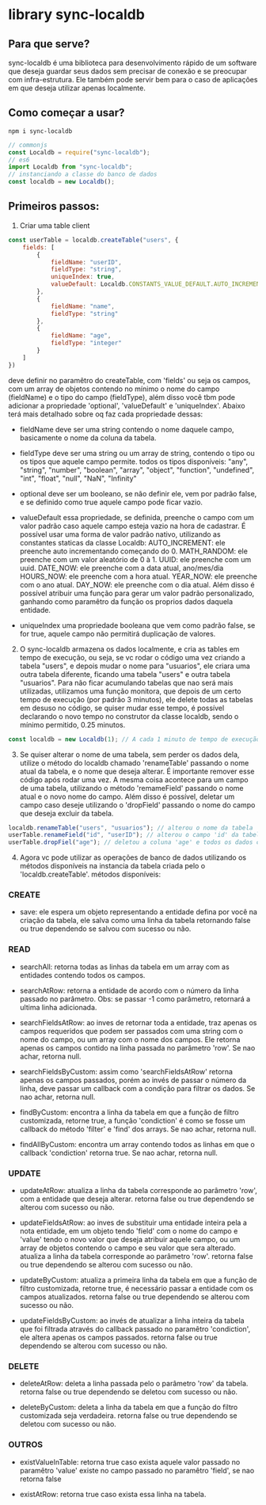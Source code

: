 # library sync-localdb

## Para que serve?
sync-localdb é uma biblioteca para desenvolvimento rápido de um software que deseja guardar seus dados sem precisar de conexão e se preocupar com infra-estrutura.
Ele também pode servir bem para o caso de aplicações em que deseja utilizar apenas localmente.

## Como começar a usar?

```shell
npm i sync-localdb
```

```js
// commonjs
const Localdb = require("sync-localdb");
// es6
import Localdb from "sync-localdb";
// instanciando a classe do banco de dados
const localdb = new Localdb();
```

## Primeiros passos:

1. Criar uma table client

```js
const userTable = localdb.createTable("users", {
    fields: [
        {
            fieldName: "userID",
            fieldType: "string",
            uniqueIndex: true,
            valueDefault: Localdb.CONSTANTS_VALUE_DEFAULT.AUTO_INCREMENT
        },
        {
            fieldName: "name",
            fieldType: "string"
        },
        {
            fieldName: "age",
            fieldType: "integer"
        }
    ]
})
```

deve definir no paramêtro do createTable, com 'fields' ou seja os campos, com um array de objetos
contendo no mínimo o nome do campo (fieldName) e o tipo do campo (fieldType), além disso você tbm
pode adicionar a propriedade 'optional', 'valueDefault' e 'uniqueIndex'. Abaixo terá mais detalhado
sobre oq faz cada propriedade dessas:

* fieldName
deve ser uma string contendo o nome daquele campo, basicamente o nome da coluna da tabela.

* fieldType
deve ser uma string ou um array de string, contendo o tipo ou os tipos que aquele campo permite.
todos os tipos disponíveis:
"any", "string", "number", "boolean", "array", "object", "function", "undefined", "int", "float", "null", "NaN", "Infinity"

* optional
deve ser um booleano, se não definir ele, vem por padrão false, e se definido como true aquele campo
pode ficar vazio.

* valueDefault
essa propriedade, se definida, preenche o campo com um valor padrão caso aquele campo esteja vazio na hora de cadastrar.
É possível usar uma forma de valor padrão nativo, utilizando as constantes staticas da classe Localdb:
AUTO_INCREMENT: ele preenche auto incrementando começando do 0.
MATH_RANDOM: ele preenche com um valor aleatório de 0 à 1.
UUID: ele preenche com um uuid.
DATE_NOW: ele preenche com a data atual, ano/mes/dia
HOURS_NOW: ele preenche com a hora atual.
YEAR_NOW: ele preenche com o ano atual.
DAY_NOW: ele preenche com o dia atual.
    Além disso é possível atribuir uma função para gerar um valor padrão personalizado, ganhando como paramêtro da função os proprios
dados daquela entidade.

* uniqueIndex
uma propriedade booleana que vem como padrão false, se for true, aquele campo não permitirá duplicação de valores. 

2. O sync-localdb armazena os dados localmente, e cria as tables em tempo de execução, ou seja, se vc rodar o código uma vez criando a tabela "users",
e depois mudar o nome para "usuarios", ele criara uma outra tabela diferente, ficando uma tabela "users" e outra tabela "usuarios". Para não ficar acumulando
tabelas que nao será mais utilizadas, utilizamos uma função monitora, que depois de um certo tempo de execução (por padrão 3 minutos), ele delete todas as 
tabelas em desuso no código, se quiser mudar esse tempo, é possível declarando o novo tempo no construtor da classe localdb, sendo o mínimo permitido, 0.25 minutos.

```js
const localdb = new Localdb(1); // A cada 1 minuto de tempo de execução do código, ele apagara as tabelas em desuso
```

3. Se quiser alterar o nome de uma tabela, sem perder os dados dela, utilize o método do localdb chamado 'renameTable' passando o nome atual da tabela, e o nome que 
deseja alterar. É importante remover esse código após rodar uma vez. A mesma coisa acontece para um campo de uma tabela, utilizando o método 'remameField' passando 
o nome atual e o novo nome do campo. Além disso é possível, deletar um campo caso deseje utilizando o 'dropField' passando o nome do campo que deseja excluir da tabela.

```js
localdb.renameTable("users", "usuarios"); // alterou o nome da tabela 'users' para 'usuarios'
userTable.renameField("id", "userID"); // alterou o campo 'id' da tabela contida na instancia 'userTable', renomeando para 'userID'
userTable.dropFiel("age"); // deletou a coluna 'age' e todos os dados contida nela da tabela contida na instancia 'userTable'
``` 

4. Agora vc pode utilizar as operações de banco de dados utilizando os métodos disponíveis na instancia da tabela criada pelo o 'localdb.createTable'.
métodos disponíveis:

### CREATE

* save: ele espera um objeto representando a entidade defina por você na criação da tabela, ele salva como uma linha da tabela retornando false ou true
dependendo se salvou com sucesso ou não.

### READ

* searchAll: retorna todas as linhas da tabela em um array com as entidades contendo todos os campos.

* searchAtRow: retorna a entidade de acordo com o número da linha passado no parâmetro. Obs: se passar -1 como parâmetro, retornará a ultima linha adicionada.

* searchFieldsAtRow: ao inves de retornar toda a entidade, traz apenas os campos requeridos que podem ser passados com uma string com o nome do campo, ou 
    um array com o nome dos campos. Ele retorna apenas os campos contido na linha passada no parâmetro 'row'. Se nao achar, retorna null.

* searchFieldsByCustom: assim como 'searchFieldsAtRow' retorna apenas os campos passados, porém ao invés de passar o número da linha, deve passar um callback
    com a condição para filtrar os dados. Se nao achar, retorna null.

* findByCustom: encontra a linha da tabela em que a função de filtro customizada, retorne true, a função 'condiction' é como se fosse um callback do método 'filter'
    e 'find' dos arrays. Se nao achar, retorna null.

* findAllByCustom: encontra um array contendo todos as linhas em que o callback 'condiction' retorna true. Se nao achar, retorna null.

### UPDATE

* updateAtRow: atualiza a linha da tabela corresponde ao parâmetro 'row', com a entidade que deseja alterar. retorna false ou true
    dependendo se alterou com sucesso ou não.

* updateFieldsAtRow: ao inves de substituir uma entidade inteira pela a nota entidade, em um objeto tendo 'field' com o nome do campo e 'value' tendo o novo valor
    que deseja atribuir aquele campo, ou um array de objetos contendo o campo e seu valor que sera alterado. atualiza a linha da tabela corresponde ao parâmetro 'row'.
    retorna false ou true dependendo se alterou com sucesso ou não.

* updateByCustom: atualiza a primeira linha da tabela em que a função de filtro customizada, retorne true, é necessário passar a entidade com os campos atualizados. 
    retorna false ou true dependendo se alterou com sucesso ou não.

* updateFieldsByCustom: ao invés de atualizar a linha inteira da tabela que foi filtrada através do callback passado no paramêtro 'condiction', ele altera apenas os
    campos passados. retorna false ou true dependendo se alterou com sucesso ou não.

### DELETE

* deleteAtRow: deleta a linha passada pelo o parâmetro 'row' da tabela. retorna false ou true dependendo se deletou com sucesso ou não.

* deleteByCustom: deleta a linha da tabela em que a função do filtro customizada seja verdadeira. retorna false ou true dependendo se deletou com sucesso ou não.

### OUTROS

* existValueInTable: retorna true caso exista aquele valor passado no paramêtro 'value' existe no campo passado no paramêtro 'field', se nao retorna false

* existAtRow: retorna true caso exista essa linha na tabela.

